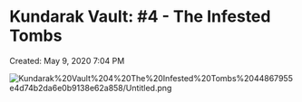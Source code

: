 # Kundarak Vault: #4 - The Infested Tombs

Created: May 9, 2020 7:04 PM

![Kundarak%20Vault%204%20The%20Infested%20Tombs%2044867955e4d74b2da6e0b9138e62a858/Untitled.png](Kundarak%20Vault%204%20The%20Infested%20Tombs%2044867955e4d74b2da6e0b9138e62a858/Untitled.png)